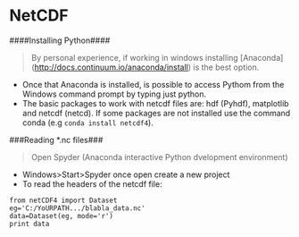 # NetCDF
####Installing Python####
 >By personal experience, if working in windows installing [Anaconda] (http://docs.continuum.io/anaconda/install) is the best option.
 * Once that Anaconda is installed, is possible to access Pythom from the Windows command prompt by typing just python.
 * The basic packages to work with netcdf files are: hdf (Pyhdf), matplotlib and netcdf (netcd).  If some packages are not installed use the command conda 
   (e.g `conda install netcdf4`).
   
###Reading *.nc files###
>Open Spyder (Anaconda interactive Python dvelopment environment) 
 * Windows>Start>Spyder once open create a new project
 * To read the headers of the netcdf file:
 
 ```
from netCDF4 import Dataset
eg='C:/YoURPATH.../blabla_data.nc'
data=Dataset(eg, mode='r')
print data
```
